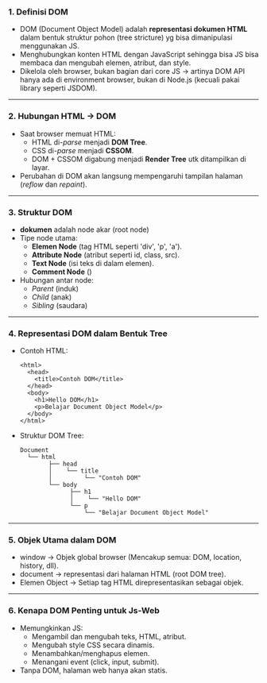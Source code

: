 ### 1. Definisi DOM
  * DOM (Document Object Model) adalah __representasi dokumen HTML__ dalam bentuk struktur pohon (tree stricture) yg bisa dimanipulasi menggunakan JS.
  * Menghubungkan konten HTML dengan JavaScript sehingga bisa JS bisa membaca dan mengubah elemen, atribut, dan style.
  * Dikelola oleh browser, bukan bagian dari core JS -> artinya DOM API hanya ada di environment browser, bukan di Node.js (kecuali pakai library seperti JSDOM).

---

### 2. Hubungan HTML -> DOM
  * Saat browser memuat HTML:
    - HTML di-_parse_ menjadi __DOM Tree__.
    - CSS di-_parse_ menjadi __CSSOM__.
    - DOM + CSSOM digabung menjadi __Render Tree__ utk ditampilkan di layar.
  * Perubahan di DOM akan langsung mempengaruhi tampilan halaman (_reflow_ dan _repaint_).

---

### 3. Struktur DOM
  * __dokumen__ adalah node akar (root node)
  * Tipe node utama:
    - __Elemen Node__ (tag HTML seperti 'div', 'p', 'a').
    - __Attribute Node__ (atribut seperti id, class, src).
    - __Text Node__ (isi teks di dalam elemen).
    - __Comment Node__ (<!--komentar-->)
  * Hubungan antar node:
    - _Parent_ (induk)
    - _Child_ (anak)
    - _Sibling_ (saudara)

---

### 4. Representasi DOM dalam Bentuk Tree
  * Contoh HTML:
    ```
    <html>
      <head>
        <title>Contoh DOM</title>
      </head>
      <body>
        <h1>Hello DOM</h1>
        <p>Belajar Document Object Model</p>
      </body>
    </html>
    ```
  * Struktur DOM Tree:
    ```
    Document
      └── html
            ├── head
            │    └── title
            │         └── "Contoh DOM"
            └── body
                  ├── h1
                  │    └── "Hello DOM"
                  └── p
                      └── "Belajar Document Object Model"
    ```
---

### 5. Objek Utama dalam DOM
  * window -> Objek global browser (Mencakup semua: DOM, location, history, dll).
  * document -> representasi dari halaman HTML (root DOM tree).
  * Elemen Object -> Setiap tag HTML direpresentasikan sebagai objek.

---

### 6. Kenapa DOM Penting untuk Js-Web
  * Memungkinkan JS:
    - Mengambil dan mengubah teks, HTML, atribut.
    - Mengubah style CSS secara dinamis.
    - Menambahkan/menghapus elemen.
    - Menangani event (click, input, submit).
  * Tanpa DOM, halaman web hanya akan statis.